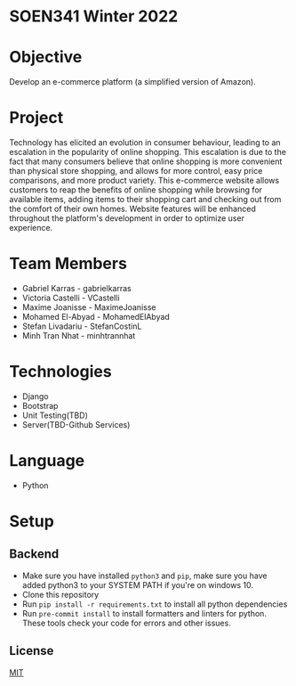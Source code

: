 # SOEN341 Winter 2022

# Objective

Develop an e-commerce platform (a simplified version of Amazon).

# Project

Technology has elicited an evolution in consumer behaviour, leading to an escalation in the popularity of online shopping. This escalation is due to the fact that many consumers believe that online shopping is more convenient than physical store shopping, and allows for more control, easy price comparisons, and more product variety. This e-commerce website allows customers to reap the benefits of online shopping while browsing for available items, adding items to their shopping cart and checking out from the comfort of their own homes. Website features will be enhanced throughout the platform's development in order to optimize user experience.

# Team Members

- Gabriel Karras - gabrielkarras
- Victoria Castelli - VCastelli
- Maxime Joanisse - MaximeJoanisse
- Mohamed El-Abyad - MohamedElAbyad
- Stefan Livadariu - StefanCostinL
- Minh Tran Nhat - minhtrannhat

# Technologies

- Django
- Bootstrap
- Unit Testing(TBD)
- Server(TBD-Github Services)

# Language

- Python

# Setup

## Backend

- Make sure you have installed `python3` and `pip`, make sure you have added python3 to your SYSTEM PATH if you're on windows 10.
- Clone this repository
- Run `pip install -r requirements.txt` to install all python dependencies
- Run `pre-commit install` to install formatters and linters for python. These tools check your code for errors and other issues.

## License

[MIT](https://choosealicense.com/licenses/mit/)
